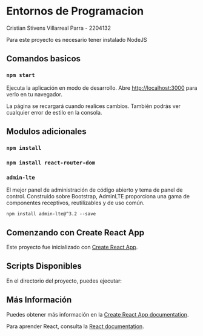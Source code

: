 # Entornos de Programacion

Cristian Stivens Villarreal Parra - 2204132

Para este proyecto es necesario tener instalado NodeJS

## Comandos basicos

### `npm start`

Ejecuta la aplicación en modo de desarrollo.
Abre [http://localhost:3000](http://localhost:3000) para verlo en tu navegador.

La página se recargará cuando realices cambios.
También podrás ver cualquier error de estilo en la consola.

## Modulos adicionales

### `npm install`

### `npm install react-router-dom`

### `admin-lte`

El mejor panel de administración de código abierto y tema de panel de control. Construido sobre Bootstrap, AdminLTE proporciona una gama de componentes receptivos, reutilizables y de uso común.

`npm install admin-lte@^3.2 --save`






## Comenzando con Create React App

Este proyecto fue inicializado con [Create React App](https://github.com/facebook/create-react-app).

## Scripts Disponibles

En el directorio del proyecto, puedes ejecutar:

## Más Información

Puedes obtener más información en la [Create React App documentation](https://facebook.github.io/create-react-app/docs/getting-started).

Para aprender React, consulta la [React documentation](https://reactjs.org/).
